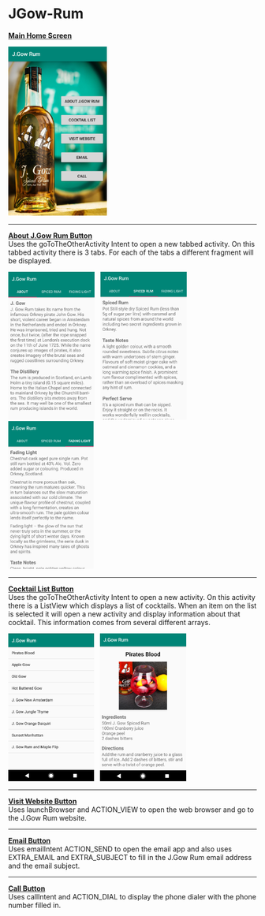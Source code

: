 # JGow-Rum

<b><u>Main Home Screen</b></u>

<img src="/Screenshots/image1.png" width="200"/>

---

<b><u>About J.Gow Rum Button</b></u>
<br>
Uses the goToTheOtherActivity Intent to open a new tabbed activity.
On this tabbed activity there is 3 tabs. For each of the tabs a different fragment will be displayed.

<div>
  <img src="/Screenshots/image4.png" height="300"/> &nbsp
  <img src="/Screenshots/image6.png" height="300"/> &nbsp
  <img src="/Screenshots/image5.png" height="300"/>
</div>

---

<b><u>Cocktail List Button</b></u>
<br>
Uses the goToTheOtherActivity Intent to open a new activity.
On this activity there is a ListView which displays a list of cocktails.
When an item on the list is selected it will open a new activity and display information about that cocktail. 
This information comes from several different arrays.

<div>
  <img src="/Screenshots/image2.png" height="300"/> &nbsp
  <img src="/Screenshots/image3.png" height="300"/>
</div>

---

<b><u>Visit Website Button</b></u>
<br>
Uses launchBrowser and ACTION_VIEW to open the web browser and go to the J.Gow Rum website.

---

<b><u>Email Button</b></u>
<br>
Uses emailIntent ACTION_SEND to open the email app and also uses EXTRA_EMAIL and EXTRA_SUBJECT to fill in the J.Gow Rum email address and the email subject.

---

<b><u>Call Button</b></u>
<br>
Uses callIntent and ACTION_DIAL to display the phone dialer with the phone number filled in.
